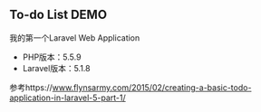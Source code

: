 ## To-do List DEMO

我的第一个Laravel Web Application

- PHP版本：5.5.9
- Laravel版本：5.1.8


参考https://www.flynsarmy.com/2015/02/creating-a-basic-todo-application-in-laravel-5-part-1/
